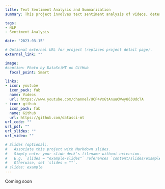 ```yaml
---
title: Text Sentiment Analysis and Summarization
summary: This project involves text sentiment analysis of videos, determining the emotional tone of the text (whether it's positive, negative, or neutral), as well as video summarization, which condenses the content while preserving its key points.

tags:
- NLP
- Sentiment Analysis

date: "2023-08-15"

# Optional external URL for project (replaces project detail page).
external_link: ""

image:
#caption: Photo by DataSciMT on GitHub
  focal_point: Smart

links:
- icon: youtube
  icon_pack: fab
  name: Videos
  url: https://www.youtube.com/channel/UCP4VxGtAnuuOWwy863UdcTA
- icon: github
  icon_pack: fab
  name: Github
  url: https://github.com/datasci-mt
url_code: ""
url_pdf: ""
url_slides: ""
url_video: ""

# Slides (optional).
#   Associate this project with Markdown slides.
#   Simply enter your slide deck's filename without extension.
#   E.g. `slides = "example-slides"` references `content/slides/example-slides.md`.
#   Otherwise, set `slides = ""`.
# slides: example
---
```


Coming soon

